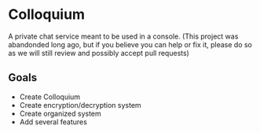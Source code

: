 # Colloquium
A private chat service meant to be used in a console. (This project was abandonded long ago, but if you believe you can help or fix it, please do so as we will still review and possibly accept pull requests)

## Goals
- Create Colloquium
- Create encryption/decryption system
- Create organized system
- Add several features
